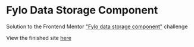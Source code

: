 # Fylo Data Storage Component
Solution to the Frontend Mentor ["Fylo data storage component"](https://www.frontendmentor.io/challenges/fylo-data-storage-component-1dZPRbV5n) challenge

View the finished site [here](https://fylo-component-7c5ql0i3n.vercel.app/)
